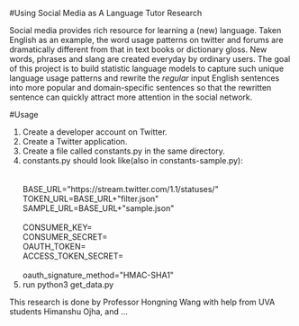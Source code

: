 #Using Social Media as A Language Tutor Research

Social media provides rich resource for learning a (new) language. Taken English as an example, the word usage patterns on twitter and forums are dramatically different from that in text books or dictionary gloss. New words, phrases and slang are created everyday by ordinary users. The goal of this project is to build statistic language models to capture such unique language usage patterns and rewrite the *regular* input English sentences into more popular and domain-specific sentences so that the rewritten sentence can quickly attract more attention in the social network.





#Usage
<ol>
<li>Create a developer account on Twitter. </li>
<li>Create a Twitter application.</li>
<li>Create a file called constants.py in the same directory.</li>

<li>constants.py should look like(also in constants-sample.py):</li>
<br/><br/>
BASE_URL="https://stream.twitter.com/1.1/statuses/"<br/>
TOKEN_URL=BASE_URL+"filter.json"<br/>
SAMPLE_URL=BASE_URL+"sample.json"<br/>
<br/>
CONSUMER_KEY=<consumer key><br/>
CONSUMER_SECRET=<consumer secret><br/>
OAUTH_TOKEN=<oauth token><br/>
ACCESS_TOKEN_SECRET=<access token secret><br/>
<br/>
oauth_signature_method="HMAC-SHA1"
 
 
 <li>run python3 get_data.py</li>
</ol>



This research is done by Professor Hongning Wang with help from UVA students Himanshu Ojha, and ...
 